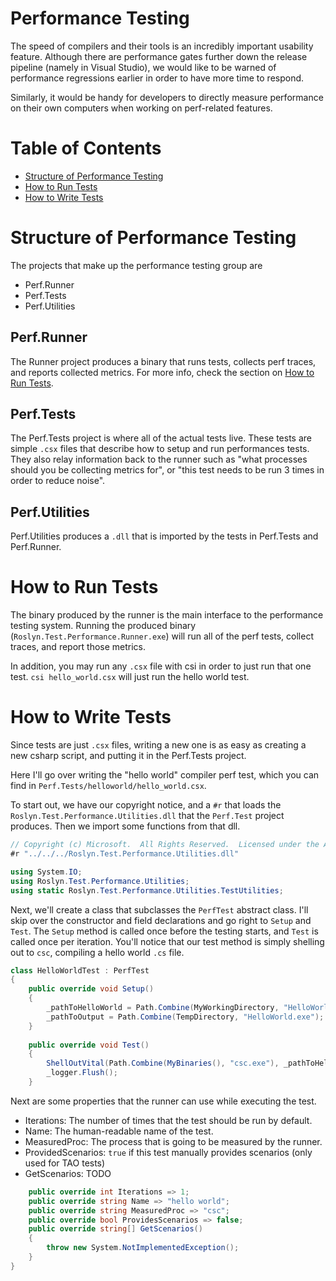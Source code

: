 # Performance Testing 
The speed of compilers and their tools is an incredibly important usability feature.
Although there are performance gates further down the release pipeline (namely in Visual Studio),
we would like to be warned of performance regressions earlier in order to have more time to respond.

Similarly, it would be handy for developers to directly measure performance on their own computers 
when working on perf-related features.

# Table of Contents 
* [Structure of Performance Testing](#structure-of-performance-testing)
* [How to Run Tests](#how-to-run-tests)
* [How to Write Tests](#how-to-write-tests)

# Structure of Performance Testing
The projects that make up the performance testing group are
* Perf.Runner
* Perf.Tests
* Perf.Utilities

## Perf.Runner
The Runner project produces a binary that runs tests, collects perf traces, and reports collected metrics.
For more info, check the section on [How to Run Tests](#how-to-run-tests).

## Perf.Tests
The Perf.Tests project is where all of the actual tests live.  These tests are simple `.csx` files that 
describe how to setup and run performances tests.  They also relay information back to the runner such as 
"what processes should you be collecting metrics for", or "this test needs to be run 3 times in order to 
reduce noise".

## Perf.Utilities
Perf.Utilities produces a `.dll` that is imported by the tests in Perf.Tests and Perf.Runner.   

# How to Run Tests
The binary produced by the runner is the main interface to the performance testing system.  Running the 
produced binary (`Roslyn.Test.Performance.Runner.exe`) will run all of the perf tests, collect traces, 
and report those metrics.

In addition, you may run any `.csx` file with csi in order to just run that one test.  `csi hello_world.csx` 
will just run the hello world test.

# How to Write Tests
Since tests are just `.csx` files, writing a new one is as easy as creating a new csharp script, and putting 
it in the Perf.Tests project.  

Here I'll go over writing the "hello world" compiler perf test, which you can find in 
`Perf.Tests/helloworld/hello_world.csx`.  

To start out, we have our copyright notice, and a `#r` that loads the `Roslyn.Test.Performance.Utilities.dll` 
that the `Perf.Test` project produces.  Then we import some functions from that dll.

```cs
// Copyright (c) Microsoft.  All Rights Reserved.  Licensed under the Apache License, Version 2.0.  See License.txt in the project root for license information.
#r "../../../Roslyn.Test.Performance.Utilities.dll"

using System.IO;
using Roslyn.Test.Performance.Utilities;
using static Roslyn.Test.Performance.Utilities.TestUtilities;
```

Next, we'll create a class that subclasses the `PerfTest` abstract class.  I'll skip over the constructor and
field declarations and go right to `Setup` and `Test`.  The `Setup` method is called once before the testing starts,
and `Test` is called once per iteration.  You'll notice that our test method is simply shelling out to `csc`,
compiling a hello world `.cs` file.

```cs
class HelloWorldTest : PerfTest 
{
    public override void Setup() 
    {
        _pathToHelloWorld = Path.Combine(MyWorkingDirectory, "HelloWorld.cs");
        _pathToOutput = Path.Combine(TempDirectory, "HelloWorld.exe");
    }
    
    public override void Test() 
    {
        ShellOutVital(Path.Combine(MyBinaries(), "csc.exe"), _pathToHelloWorld + " /out:" + _pathToOutput, MyWorkingDirectory);
        _logger.Flush();
    }

```

Next are some properties that the runner can use while executing the test.
* Iterations: The number of times that the test should be run by default.
* Name: The human-readable name of the test.
* MeasuredProc: The process that is going to be measured by the runner.
* ProvidedScenarios: `true` if this test manually provides scenarios (only used for TAO tests) 
* GetScenarios: TODO

```cs
    public override int Iterations => 1;
    public override string Name => "hello world";
    public override string MeasuredProc => "csc";
    public override bool ProvidesScenarios => false;
    public override string[] GetScenarios()
    {
        throw new System.NotImplementedException();
    }
}
```
